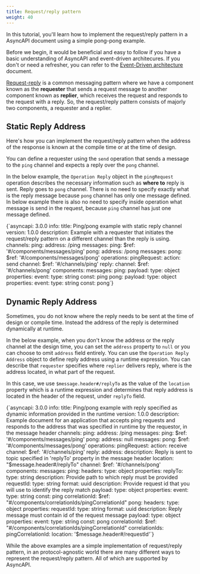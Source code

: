 ```yaml
---
title: Request/reply pattern
weight: 40
---
```


In this tutorial, you'll learn how to implement the request/reply pattern in a AsyncAPI document using a simple pong-pong example.

Before we begin, it would be beneficial and easy to follow if you have a basic understanding of AsyncAPI and event-driven architecures. If you don't or need a refresher, you can refer to the [Event-Driven architecture](/docs/tutorials/getting-started/event-driven-architectures) document.

[Request-reply](https://www.enterpriseintegrationpatterns.com/patterns/messaging/RequestReply.html) is a common messaging pattern where we have a component known as the **requester** that sends a request message to another component known as **replier**, which receives the request and responds to the request with a reply. So, the request/reply pattern consists of majorly two components, a requester and a replier. 

## Static Reply Address 

Here's how you can implement the request/reply pattern when the address of the response is known at the compile time or at the time of design. 

You can define a requester using the `send` operation that sends a message to the `ping` channel and expects a reply over the `pong` channel. 

In the below example, the `Operation Reply` object in the `pingRequest` operation describes the necessary information such as **where to** reply is sent. Reply goes to `pong` channel. There is no need to specify exactly what is the reply message because `pong` channel has only one message defined. In below example there is also no need to specify inside operation what message is send in the request, because `ping` channel has just one message defined.

<CodeBlock highlightedLines={[6,7,8,9,10,11,18,19,20,21,22,23,24]}>
{`asyncapi: 3.0.0
info:
  title: Ping/pong example with static reply channel
  version: 1.0.0
  description: Example with a requester that initiates the request/reply pattern on a different channel than the reply is using.
channels:
  ping:
    address: /ping
    messages:
      ping:
        $ref: '#/components/messages/ping'
  pong:
    address: /pong
    messages:
      pong:
        $ref: '#/components/messages/pong'
operations:
  pingRequest:
    action: send
    channel: 
      $ref: '#/channels/ping'
    reply:
      channel: 
        $ref: '#/channels/pong'
components: 
  messages: 
    ping:
      payload:
        type: object
        properties:
          event:
            type: string
            const: ping
    pong:
      payload:
        type: object
        properties:
          event:
            type: string
            const: pong`}
</CodeBlock>

## Dynamic Reply Address 

Sometimes, you do not know where the reply needs to be sent at the time of design or compile time. Instead the address of the reply is determined dynamically at runtime.

In the below example, when you don't know the address or the reply channel at the design time, you can set the `address` property to `null` or you can choose to omit `address` field entirely. You can use the `Operation Reply Address` object to define reply address using a runtime expression. You can describe that `requester` specifies where `replier` delivers reply, where is the address located, in what part of the request.

In this case, we use `$message.header#/replyTo` as the value of the `location` property which is a runtime expression and determines that reply address is located in the header of the request, under `replyTo` field.

<CodeBlock highlightedLines={[13,14,15,16,22,23,24,25,26,27,30,31,32,33,34,35]}>
{`asyncapi: 3.0.0
info:
  title: Ping/pong example with reply specified as dynamic information provided in the runtime
  version: 1.0.0
  description: Example document for an application that accepts ping requests and responds to the address that was specified in runtime by the requestor, in the message header
channels:
  ping:
    address: /ping
    messages:
      ping:
        $ref: '#/components/messages/ping'
  pong:
    address: null
    messages:
      pong:
        $ref: '#/components/messages/pong'
operations:
  pingRequest:
    action: receive
    channel: 
      $ref: '#/channels/ping'
    reply:
      address:
        description: Reply is sent to topic specified in 'replyTo' property in the message header
        location: "$message.header#/replyTo"
      channel: 
        $ref: '#/channels/pong'
components:
  messages:
    ping:
      headers:
        type: object
        properties:
          replyTo:
            type: string
            description: Provide path to which reply must be provided
          requestId:
            type: string
            format: uuid
            description: Provide request id that you will use to identify the reply match
      payload:
        type: object
        properties:
          event:
            type: string
            const: ping
      correlationId:
        $ref: "#/components/correlationIds/pingCorrelationId"
    pong:
      headers:
        type: object
        properties:
          requestId:
            type: string
            format: uuid
            description: Reply message must contain id of the request message
      payload:
        type: object
        properties:
          event:
            type: string
            const: pong
      correlationId:
        $ref: "#/components/correlationIds/pingCorrelationId"
  correlationIds:
    pingCorrelationId:
      location: '$message.header#/requestId'`}
</CodeBlock>

While the above examples are a simple implementation of request/reply pattern, in an protocol-agnostic world there are many different ways to represent the request/reply pattern. All of which are supported by AsyncAPI.
